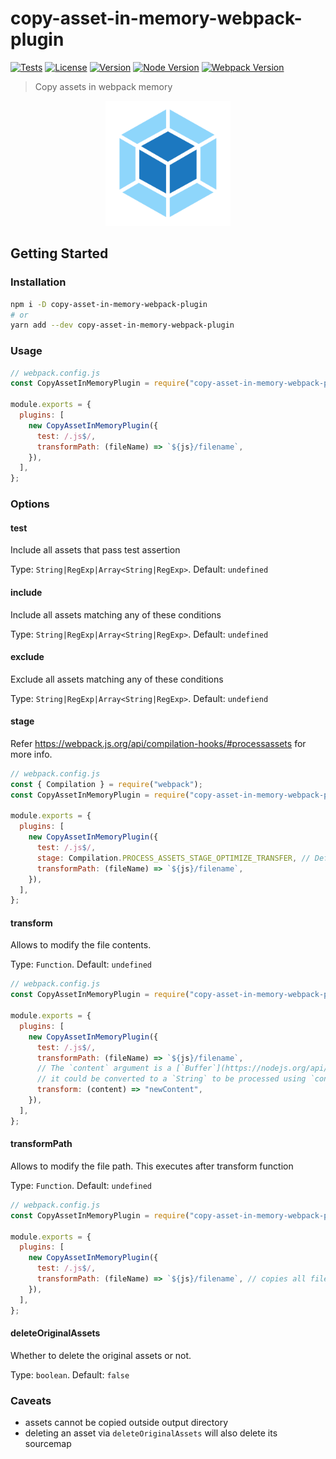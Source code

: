 # copy-asset-in-memory-webpack-plugin

[![Tests](https://github.com/sibiraj-s/copy-asset-in-memory-webpack-plugin/workflows/Tests/badge.svg)](https://github.com/sibiraj-s/copy-asset-in-memory-webpack-plugin/actions)
[![License](https://badgen.net/github/license/sibiraj-s/copy-asset-in-memory-webpack-plugin)](https://github.com/sibiraj-s/copy-asset-in-memory-webpack-plugin)
[![Version](https://badgen.net/npm/v/copy-asset-in-memory-webpack-plugin)](https://npmjs.com/copy-asset-in-memory-webpack-plugin)
[![Node Version](https://badgen.net/npm/node/copy-asset-in-memory-webpack-plugin)](https://npmjs.com/copy-asset-in-memory-webpack-plugin)
[![Webpack Version](https://badgen.net/badge/webpack/%3E=5/orange)](https://webpack.js.org/)

> Copy assets in webpack memory

<p align="center">
  <a href="https://github.com/sibiraj-s/copy-asset-in-memory-webpack-plugin">
    <img width="200" height="200" src="./assets/webpack.png">
  </a>
</p>

## Getting Started

### Installation

```bash
npm i -D copy-asset-in-memory-webpack-plugin
# or
yarn add --dev copy-asset-in-memory-webpack-plugin
```

### Usage

```js
// webpack.config.js
const CopyAssetInMemoryPlugin = require("copy-asset-in-memory-webpack-plugin");

module.exports = {
  plugins: [
    new CopyAssetInMemoryPlugin({
      test: /.js$/,
      transformPath: (fileName) => `${js}/filename`,
    }),
  ],
};
```

### Options

#### test

Include all assets that pass test assertion

Type: `String|RegExp|Array<String|RegExp>`. Default: `undefined`

#### include

Include all assets matching any of these conditions

Type: `String|RegExp|Array<String|RegExp>`. Default: `undefined`

#### exclude

Exclude all assets matching any of these conditions

Type: `String|RegExp|Array<String|RegExp>`. Default: `undefiend`

#### stage

Refer https://webpack.js.org/api/compilation-hooks/#processassets for more info.

```js
// webpack.config.js
const { Compilation } = require("webpack");
const CopyAssetInMemoryPlugin = require("copy-asset-in-memory-webpack-plugin");

module.exports = {
  plugins: [
    new CopyAssetInMemoryPlugin({
      test: /.js$/,
      stage: Compilation.PROCESS_ASSETS_STAGE_OPTIMIZE_TRANSFER, // Default
      transformPath: (fileName) => `${js}/filename`,
    }),
  ],
};
```

#### transform

Allows to modify the file contents.

Type: `Function`. Default: `undefined`

```js
// webpack.config.js
const CopyAssetInMemoryPlugin = require("copy-asset-in-memory-webpack-plugin");

module.exports = {
  plugins: [
    new CopyAssetInMemoryPlugin({
      test: /.js$/,
      transformPath: (fileName) => `${js}/filename`,
      // The `content` argument is a [`Buffer`](https://nodejs.org/api/buffer.html) object
      // it could be converted to a `String` to be processed using `content.toString()`
      transform: (content) => "newContent",
    }),
  ],
};
```

#### transformPath

Allows to modify the file path. This executes after transform function

Type: `Function`. Default: `undefined`

```js
// webpack.config.js
const CopyAssetInMemoryPlugin = require("copy-asset-in-memory-webpack-plugin");

module.exports = {
  plugins: [
    new CopyAssetInMemoryPlugin({
      test: /.js$/,
      transformPath: (fileName) => `${js}/filename`, // copies all files into `js` folder
    }),
  ],
};
```

#### deleteOriginalAssets

Whether to delete the original assets or not.

Type: `boolean`. Default: `false`

### Caveats

- assets cannot be copied outside output directory
- deleting an asset via `deleteOriginalAssets` will also delete its sourcemap
